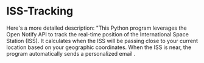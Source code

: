 # ISS-Tracking
Here's a more detailed description:  "This Python program leverages the Open Notify API to track the real-time position of the International Space Station (ISS). It calculates when the ISS will be passing close to your current location based on your geographic coordinates. When the ISS is near, the program automatically sends a personalized email .
